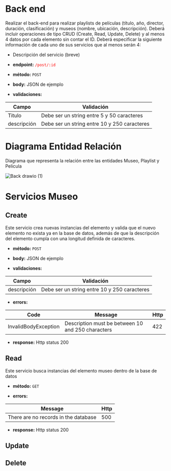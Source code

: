 # Back end
Realizar el back-end para realizar playlists de películas (título, año, director, duración, clasificación) y museos (nombre, ubicación, descripción). Deberá incluir operaciones de tipo CRUD (Create, Read, Update, Delete) y al menos 4 datos por cada elemento sin contar el ID. Deberá especificar la siguiente información de cada uno de sus servicios que al menos serán 4:

* Descripción del servicio (breve)
* **endpoint:** <span style="color: red">`/post/:id`</span>
* **método:** `POST`

* **body:** JSON de ejemplo

* **validaciones:**

| Campo	| Validación |
|-------|------------|
|Titulo	|Debe ser un string entre 5 y 50 caracteres |
|descripción|Debe ser un string entre 10 y 250 caracteres|


# Diagrama Entidad Relación
Diagrama que representa la relación entre las entidades Museo, Playlist y Pelicula

![Back drawio (1)](https://user-images.githubusercontent.com/42326546/141202543-74aa60bc-1bb2-4c86-827b-b71efbc438f8.png)

# Servicios Museo

## Create
Este servicio crea nuevas instancias del elemento y valida que el nuevo elemento no exista ya en la base de datos, además de que la descripción del elemento cumpla con una longitud definida de caracteres.

* **método:** `POST`

* **body:** JSON de ejemplo

* **validaciones:**

| Campo	| Validación |
|-------|------------|
|descripción|Debe ser un string entre 10 y 250 caracteres|

* **errors:**

| Code	| Message | Http |
|-------|---------|------|
|InvalidBodyException|Description must be between 10 and 250 characters| 422 |

* **response:** Http status 200

## Read
Este servicio busca instancias del elemento museo dentro de la base de datos

* **método:** `GET`

* **errors:**

| Message | Http |
|---------|------|
|There are no records in the database| 500 |

* **response:** Http status 200

## Update 
## Delete
